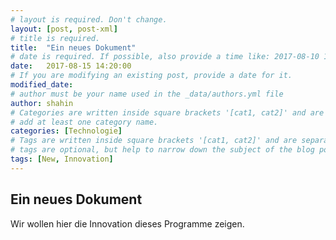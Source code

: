 ```yaml
---
# layout is required. Don't change.
layout: [post, post-xml]
# title is required.
title:  "Ein neues Dokument"
# date is required. If possible, also provide a time like: 2017-08-10 10:25:00.
date:   2017-08-15 14:20:00 
# If you are modifying an existing post, provide a date for it.
modified_date: 
# author must be your name used in the _data/authors.yml file
author: shahin
# Categories are written inside square brackets '[cat1, cat2]' and are separated by comma.
# add at least one category name.
categories: [Technologie]
# Tags are written inside square brackets '[cat1, cat2]' and are separated by comma.
# tags are optional, but help to narrow down the subject of the blog post
tags: [New, Innovation]
---
```

## Ein neues Dokument

Wir wollen hier die Innovation dieses Programme zeigen.
